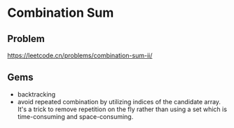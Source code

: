# Combination Sum

## Problem

<https://leetcode.cn/problems/combination-sum-ii/>

## Gems

- backtracking
- avoid repeated combination by utilizing indices of the candidate array. It's a trick to remove repetition on the fly rather than using a set which is time-consuming and space-consuming.